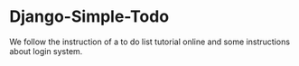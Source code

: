 Django-Simple-Todo
==================

We follow the instruction of a to do list tutorial online and some instructions about login system.


